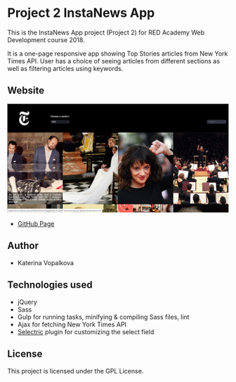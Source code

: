 # Project 2 InstaNews App

This is the InstaNews App project (Project 2) for RED Academy Web Development course 2018.

It is a one-page responsive app showing Top Stories articles from New York Times API. User has a choice of seeing articles from different sections as well as filtering articles using keywords.

## Website

![Instanews Screenshot](https://github.com/kachniss/kachniss-portfolio/blob/master/public/images/screenshots/instanews-1.jpg "This is a screenshot of the Instanews Project")

* [GitHub Page](https://kachniss.github.io/instanews/)

## Author
* Katerina Vopalkova

## Technologies used
* jQuery
* Sass
* Gulp for running tasks, minifying & compiling Sass files, lint
* Ajax for fetching New York Times API
* [Selectric](http://selectric.js.org) plugin for customizing the select field

## License
This project is licensed under the GPL License.